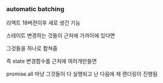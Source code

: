 ### automatic batching

리액트 18버젼이후 새로 생긴 기능

스테이트 변경하는 것들이 근처에 가까이에 있다면

그것들을 하나로 합쳐줌

즉 state 변경함수를 근처에 여러개만들면

promise.all 마냥 그것들이 다 실행되고 난 다음에 재 랜더링이 진행됨

